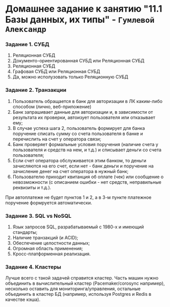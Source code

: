 # Домашнее задание к занятию "11.1 Базы данных, их типы" - `Гумлевой Александр`
### Задание 1. СУБД  

1. Реляционная СУБД
2. Документо-ориентированная СУБД или Реляционная СУБД
3. Реляционная СУБД
4. Графовая СУБД или Реляционная СУБД
5. Да, можно исполузовать только Реляционную СУБД

### Задание 2. Транзакции  

1. Пользователь обращается в банк для авторизации в ЛК каким-либо способом (лично, веб-приложение)
2. Банк запрашивает данные для авторизации и, в зависимости от результата их проверки, автоизует пользователя или отказывает ему;
3. В случае успеха шага 2, пользователь формирует для банка поручение списать сумму со счета пользователя в банке и перечислить на счет у оператора связи;
4. Банк проверяет формальные условия поручения (наличие счета у пользователя и средств на нем, и т.д.) и списывает деньги со счета пользователя;
5. Если счет оператора обслуживается этим банком, то деньги зачисляются на его счет, если нет - банк деньги и поручение на зачисление денег на счет оператора в нужный банк;
6. Пользователю приходит квитанция об оплате (чек) или сообщение о невозможности (с описанием ошибки - нет средств, неправильные реквизиты и т.д.).
  
При автоплатеже не будет пунктов 1 и 2, а в 3-м пункте платежное поручение формруется автоматически.  

### Задание 3. SQL vs NoSQL  

1. Язык запросов SQL, разрабатываемый с 1980-х и имеющий стандарты;
2. Наличие транзакций (и ACID);
3. Обеспечение целостности данных;
4. Огромная область применения;
5. Кросс-платформенная реализация.

### Задание 4. Кластеры  

Лучше всего с такой задачей справится кластер. Часть машин нужно объединить в вычислительный кластер (Pacemaker/corosync например), несколько оставить для мониторинга/управления, остальные объединить в кластер БД (например, используя Postgres и Redis в качестве кэша).